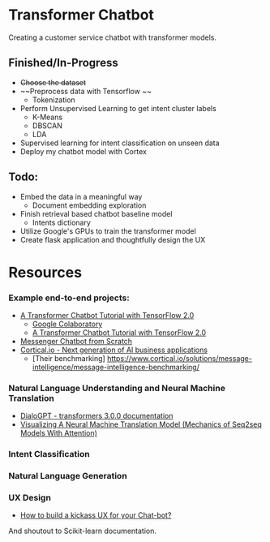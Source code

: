 # Transformer Chatbot
Creating a customer service chatbot with transformer models.

## Finished/In-Progress
* ~~Choose the dataset~~
* ~~Preprocess data with Tensorflow ~~
  * Tokenization
* Perform Unsupervised Learning to get intent cluster labels
  * K-Means
  * DBSCAN
  * LDA
* Supervised learning for intent classification on unseen data
* Deploy my chatbot model with Cortex

## Todo:
* Embed the data in a meaningful way
  * Document embedding exploration
* Finish retrieval based chatbot baseline model
  * Intents dictionary
* Utilize Google's GPUs to train the transformer model
* Create flask application and thoughtfully design the UX

# Resources
### Example end-to-end projects:
* [A Transformer Chatbot Tutorial with TensorFlow 2.0](https://medium.com/tensorflow/a-transformer-chatbot-tutorial-with-tensorflow-2-0-88bf59e66fe2)
  * [Google Colaboratory](https://colab.research.google.com/github/tensorflow/examples/blob/master/community/en/transformer_chatbot.ipynb#scrollTo=dYRx7YzCW4bu)
  * [A Transformer Chatbot Tutorial with TensorFlow 2.0](https://blog.tensorflow.org/2019/05/transformer-chatbot-tutorial-with-tensorflow-2.html)
* [Messenger Chatbot from Scratch](https://github.com/daoudclarke/chatbot-from-scratch)
* [Cortical.io - Next generation of AI business applications](https://www.cortical.io)
  * [Their benchmarking] https://www.cortical.io/solutions/message-intelligence/message-intelligence-benchmarking/

### Natural Language Understanding and Neural Machine Translation
* [DialoGPT - transformers 3.0.0 documentation](https://huggingface.co/transformers/model_doc/dialogpt.html)
* [Visualizing A Neural Machine Translation Model (Mechanics of Seq2seq Models With Attention)](https://jalammar.github.io/visualizing-neural-machine-translation-mechanics-of-seq2seq-models-with-attention/)
### Intent Classification


### Natural Language Generation

### UX Design
* [How to build a kickass UX for your Chat-bot?](https://blog.chatteron.io/how-to-build-a-kick-ass-ux-for-your-chat-bot-f01b46c551db#.ooj0vyif5)

And shoutout to Scikit-learn documentation.
